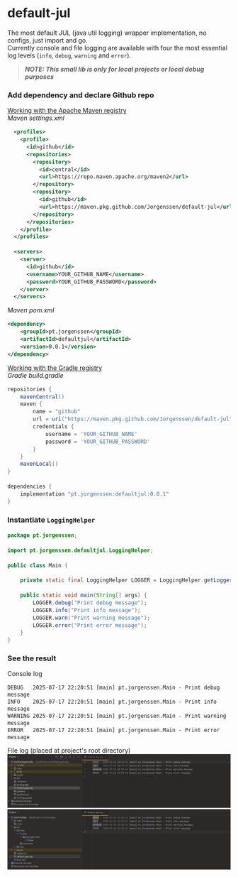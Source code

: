 # default-jul
The most default JUL (java util logging) wrapper implementation, no configs, just import and go.  
Currently console and file logging are available with four the most essential log levels (`info`, `debug`, `warning` and `error`).

> **_NOTE:  This small lib is only for local projects or local debug purposes_**

### Add dependency and declare Github repo
[Working with the Apache Maven registry](https://docs.github.com/en/packages/working-with-a-github-packages-registry/working-with-the-apache-maven-registry)    
*Maven settings.xml*
```xml
  <profiles>
    <profile>
      <id>github</id>
      <repositories>
        <repository>
          <id>central</id>
          <url>https://repo.maven.apache.org/maven2</url>
        </repository>
        <repository>
          <id>github</id>
          <url>https://maven.pkg.github.com/Jorgenssen/default-jul</url>
        </repository>
      </repositories>
    </profile>
  </profiles>

  <servers>
    <server>
      <id>github</id>
      <username>YOUR_GITHUB_NAME</username>
      <password>YOUR_GITHUB_PASSWORD</password>
    </server>
  </servers>

```

*Maven pom.xml*
```xml
<dependency>
    <groupId>pt.jorgenssen</groupId>
    <artifactId>defaultjul</artifactId>
    <version>0.0.1</version>
</dependency>
```

[Working with the Gradle registry](https://docs.github.com/en/packages/working-with-a-github-packages-registry/working-with-the-gradle-registry)    
*Gradle build.gradle*
```groovy
repositories {
    mavenCentral()
    maven {
        name = "github"
        url = uri("https://maven.pkg.github.com/Jorgenssen/default-jul")
        credentials {
            username = 'YOUR_GITHUB_NAME'
            password = 'YOUR_GITHUB_PASSWORD'
        }
    }
    mavenLocal()
}

dependencies {
    implementation "pt.jorgenssen:defaultjul:0.0.1"
}
```

### Instantiate `LoggingHelper`

```java
package pt.jorgenssen;

import pt.jorgenssen.defaultjul.LoggingHelper;

public class Main {

    private static final LoggingHelper LOGGER = LoggingHelper.getLogger(Main.class.getName());

    public static void main(String[] args) {
        LOGGER.debug("Print debug message");
        LOGGER.info("Print info message");
        LOGGER.warn("Print warning message");
        LOGGER.error("Print error message");
    }
}
```

### See the result
Console log
```text
DEBUG   2025-07-17 22:20:51 [main] pt.jorgenssen.Main - Print debug message 
INFO    2025-07-17 22:20:51 [main] pt.jorgenssen.Main - Print info message 
WARNING 2025-07-17 22:20:51 [main] pt.jorgenssen.Main - Print warning message 
ERROR   2025-07-17 22:20:51 [main] pt.jorgenssen.Main - Print error message 
```

File log (placed at project's root directory)
![img_gradle.png](img_gradle.png)
![img_maven.png](img_maven.png)
